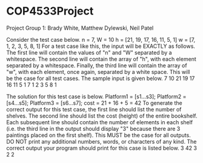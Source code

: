 # COP4533Project

Project Group 1: Brady White, Matthew Dylewski, Neil Patel

Consider the test case below.
n = 7, W = 10
h = [21, 19, 17, 16, 11, 5, 1]
w = [7, 1, 2, 3, 5, 8, 1]
For a test case like this, the input will be EXACTLY as follows. The first line will contain the values of "n" and "W" separated by a whitespace. The second line will contain the array of "h", with each element separated by a whitespace. Finally, the third line will contain the array of "w", with each element, once again, separated by a white space. This will be the case for all test cases. The sample input is given below.
7 10
21 19 17 16 11 5 1
7 1 2 3 5 8 1

The solution for this test case is below.
Platform1 = [s1...s3];
Platform2 = [s4...s5];
Platform3 = [s6...s7];
cost = 21 + 16 + 5 = 42
To generate the correct output for this test case, the first line should list the number of shelves. The second line should list the cost (height) of the entire bookshelf. Each subsequent line should contain the number of elements in each shelf (i.e. the third line in the output should display "3" because there are 3 paintings placed on the first shelf). This MUST be the case for all outputs. DO NOT print any additional numbers, words, or characters of any kind. The correct output your program should print for this case is listed below.
3
42
3
2
2